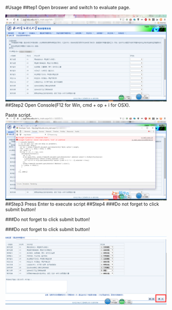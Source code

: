 #Usage
##tep1
Open broswer and switch to evaluate page.

![evaluate page](assets/img/jxgl.png)
##Step2
Open Console(F12 for Win, cmd + op + i for OSX).

Paste script.
![script](assets/img/console.png)
##Step3
Press Enter to execute script
##Step4
###Do not forget to click submit button!

###Do not forget to click submit button!

###Do not forget to click submit button!

![submit](assets/img/submit.png)